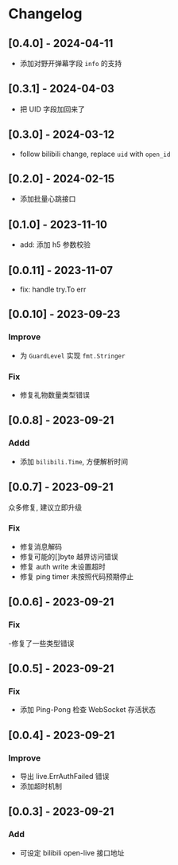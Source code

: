 # Changelog

## [0.4.0] - 2024-04-11

- 添加对野开弹幕字段 `info` 的支持

## [0.3.1] - 2024-04-03

- 把 UID 字段加回来了

## [0.3.0] - 2024-03-12

- follow bilibili change, replace `uid` with `open_id`

## [0.2.0] - 2024-02-15

- 添加批量心跳接口

## [0.1.0] - 2023-11-10

- add: 添加 h5 参数校验

## [0.0.11] - 2023-11-07

- fix: handle try.To err

## [0.0.10] - 2023-09-23

### Improve

- 为 `GuardLevel` 实现 `fmt.Stringer`

### Fix

- 修复礼物数量类型错误

## [0.0.8] - 2023-09-21

### Addd

- 添加 `bilibili.Time`, 方便解析时间

## [0.0.7] - 2023-09-21

众多修复, 建议立即升级

### Fix

- 修复消息解码
- 修复可能的[]byte 越界访问错误
- 修复 auth write 未设置超时
- 修复 ping timer 未按照代码预期停止

## [0.0.6] - 2023-09-21

### Fix

-修复了一些类型错误

## [0.0.5] - 2023-09-21

### Fix

- 添加 Ping-Pong 检查 WebSocket 存活状态

## [0.0.4] - 2023-09-21

### Improve

- 导出 live.ErrAuthFailed 错误
- 添加超时机制

## [0.0.3] - 2023-09-21

### Add

- 可设定 bilibili open-live 接口地址
